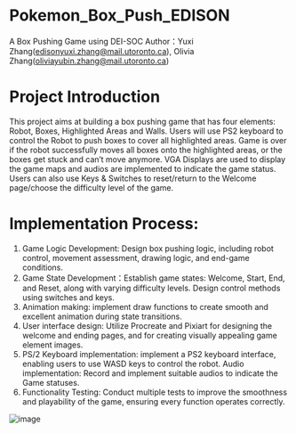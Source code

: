 # Pokemon_Box_Push_EDISON
A Box Pushing Game using DEI-SOC
Author：Yuxi Zhang(edisonyuxi.zhang@mail.utoronto.ca), Olivia Zhang(oliviayubin.zhang@mail.utoronto.ca)
# Project Introduction 
This project aims at building a box pushing game that has four elements: Robot, Boxes, Highlighted 
Areas and Walls. Users will use PS2 keyboard to control the Robot to push boxes to cover all 
highlighted areas. Game is over if the robot successfully moves all boxes onto the highlighted areas, 
or the boxes get stuck and can’t move anymore. VGA Displays are used to display the game maps 
and audios are implemented to indicate the game status. Users can also use Keys & Switches to 
reset/return to the Welcome page/choose the difficulty level of the game. 

# Implementation Process:
1. Game Logic Development: Design box pushing logic, including robot control, movement 
assessment, drawing logic, and end-game conditions.
2. Game State Development：Establish game states: Welcome, Start, End, and Reset, along with 
varying difficulty levels. Design control methods using switches and keys.
3. Animation making: implement draw functions to create smooth and excellent animation during 
state transitions.
4. User interface design: Utilize Procreate and Pixiart for designing the welcome and ending 
pages, and for creating visually appealing game element images.
5. PS/2 Keyboard implementation: implement a PS2 keyboard interface, enabling users to use 
WASD keys to control the robot. 
Audio implementation: Record and implement suitable audios to indicate the Game statuses.
6. Functionality Testing: Conduct multiple tests to improve the smoothness and playability of the 
game, ensuring every function operates correctly.

![image](https://github.com/user-attachments/assets/5e1752d9-dd30-490f-b777-c6a9a99c094c)
